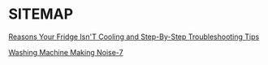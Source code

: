 <h1>SITEMAP</h1>

<a href="https://github.com/rhinobotsolutionz/HomeServiceBuzz.com/blob/e8e6291e1b970fd78652629fc6c2218aa14358f6/post/Reasons_Your_Fridge_IsnT_Cooling_and_StepByStep_Troubleshooting_Tips.txt">Reasons Your Fridge Isn'T Cooling and Step-By-Step Troubleshooting Tips</a>

<a href="https://github.com/rhinobotsolutionz/HomeServiceBuzz.com/blob/4f55e64823fb8d1c940053dced0e62b048aa761f/post/noisy-washing-machine-7.md">Washing Machine Making Noise-7</a>
